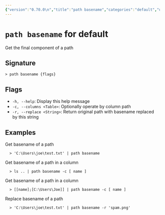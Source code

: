 ```yaml
---
{"version":"0.70.0\n","title":"path basename","categories":"default","usage":"Get the final component of a path\n"}
---
```

<!-- THIS FILE IS GENERATED BY update_book_commands.cjs USING NUSHELL'S HELP COMMANDS.
REFRAIN FROM EDITING IT MANUALLY.-->
# <code>path basename</code> for default

<div class='command-title'>Get the final component of a path</div>

## Signature

```> path basename {flags}```

## Flags

 * ```-h, --help```: Display this help message
 * ```-c, --columns <Table>```: Optionally operate by column path
 * ```-r, --replace <String>```: Return original path with basename replaced by this string
## Examples

  Get basename of a path
```shell
  > 'C:\Users\joe\test.txt' | path basename
```
  Get basename of a path in a column
```shell
  > ls .. | path basename -c [ name ]
```
  Get basename of a path in a column
```shell
  > [[name];[C:\Users\Joe]] | path basename -c [ name ]
```
  Replace basename of a path
```shell
  > 'C:\Users\joe\test.txt' | path basename -r 'spam.png'
```


